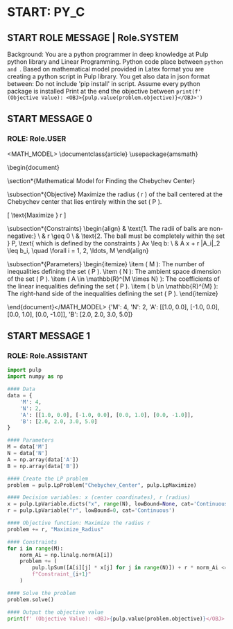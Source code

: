 # START: PY_C 
## START ROLE MESSAGE | Role.SYSTEM 
Background: You are a python programmer in deep knowledge at Pulp python library and Linear Programming. Python code place between ```python and ```. Based on mathematical model provided in Latex format you are creating a python script in Pulp library. You get also data in json format between: <DATA></DATA> Do not include 'pip install' in script. Assume every python package is installed Print at the end the objective between <OBJ></OBJ> `print(f' (Objective Value): <OBJ>{pulp.value(problem.objective)}</OBJ>')` 
## START MESSAGE 0 
### ROLE: Role.USER
<MATH_MODEL>
\documentclass{article}
\usepackage{amsmath}

\begin{document}

\section*{Mathematical Model for Finding the Chebychev Center}

\subsection*{Objective}
Maximize the radius \( r \) of the ball centered at the Chebychev center that lies entirely within the set \( P \).

\[
\text{Maximize } r
\]

\subsection*{Constraints}
\begin{align}
& \text{1. The radii of balls are non-negative:} \\
& r \geq 0 \\
& \text{2. The ball must be completely within the set } P, \text{ which is defined by the constraints } Ax \leq b: \\
& A x + r \|A_i\|_2 \leq b_i, \quad \forall i = 1, 2, \ldots, M
\end{align}

\subsection*{Parameters}
\begin{itemize}
    \item \( M \): The number of inequalities defining the set \( P \).
    \item \( N \): The ambient space dimension of the set \( P \).
    \item \( A \in \mathbb{R}^{M \times N} \): The coefficients of the linear inequalities defining the set \( P \).
    \item \( b \in \mathbb{R}^{M} \): The right-hand side of the inequalities defining the set \( P \).
\end{itemize}

\end{document}</MATH_MODEL>
<DATA>
{'M': 4, 'N': 2, 'A': [[1.0, 0.0], [-1.0, 0.0], [0.0, 1.0], [0.0, -1.0]], 'B': [2.0, 2.0, 3.0, 5.0]}</DATA>


## START MESSAGE 1 
### ROLE: Role.ASSISTANT
```python
import pulp
import numpy as np

#### Data
data = {
    'M': 4, 
    'N': 2, 
    'A': [[1.0, 0.0], [-1.0, 0.0], [0.0, 1.0], [0.0, -1.0]], 
    'B': [2.0, 2.0, 3.0, 5.0]
}

#### Parameters
M = data['M']
N = data['N']
A = np.array(data['A'])
B = np.array(data['B'])

#### Create the LP problem
problem = pulp.LpProblem("Chebychev_Center", pulp.LpMaximize)

#### Decision variables: x (center coordinates), r (radius)
x = pulp.LpVariable.dicts("x", range(N), lowBound=None, cat='Continuous')
r = pulp.LpVariable("r", lowBound=0, cat='Continuous')

#### Objective function: Maximize the radius r
problem += r, "Maximize_Radius"

#### Constraints
for i in range(M):
    norm_Ai = np.linalg.norm(A[i])
    problem += (
        pulp.lpSum([A[i][j] * x[j] for j in range(N)]) + r * norm_Ai <= B[i],
        f"Constraint_{i+1}"
    )

#### Solve the problem
problem.solve()

#### Output the objective value
print(f' (Objective Value): <OBJ>{pulp.value(problem.objective)}</OBJ>')
```

